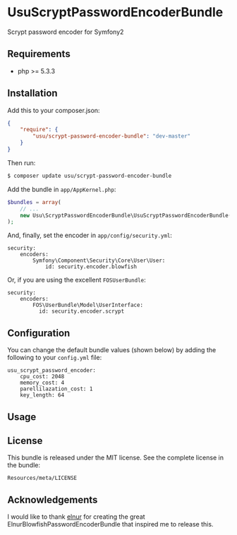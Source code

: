 UsuScryptPasswordEncoderBundle
==============================

Scrypt password encoder for Symfony2

Requirements
------------

- php >= 5.3.3

Installation
------------

Add this to your composer.json:

``` json
{
    "require": {
        "usu/scrypt-password-encoder-bundle": "dev-master"
    }
}
```

Then run:

``` bash
$ composer update usu/scrypt-password-encoder-bundle
```

Add the bundle in `app/AppKernel.php`:

``` php
$bundles = array(
    // ...
    new Usu\ScryptPasswordEncoderBundle\UsuScryptPasswordEncoderBundle(),
);
```

And, finally, set the encoder in `app/config/security.yml`:

    security:
        encoders:
            Symfony\Component\Security\Core\User\User:
                id: security.encoder.blowfish

Or, if you are using the excellent `FOSUserBundle`:

    security:
        encoders:
            FOS\UserBundle\Model\UserInterface:
              id: security.encoder.scrypt


Configuration
-------------

You can change the default bundle values (shown below) by adding the following to your `config.yml` file:

    usu_scrypt_password_encoder:
        cpu_cost: 2048
        memory_cost: 4
        parellilazation_cost: 1
        key_length: 64

Usage
-----


License
-------

This bundle is released under the MIT license. See the complete license in the bundle:

    Resources/meta/LICENSE

Acknowledgements
----------------

I would like to thank [elnur](https://github.com/elnur) for creating the great ElnurBlowfishPasswordEncoderBundle
that inspired me to release this.
